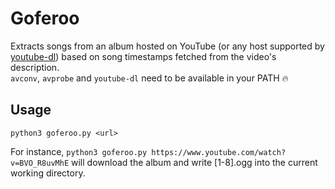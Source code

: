 # Goferoo
Extracts songs from an album hosted on YouTube (or any host supported by [youtube-dl](https://github.com/rg3/youtube-dl))
based on song timestamps fetched from the video's description.  
`avconv`, `avprobe` and `youtube-dl` need to be available in your PATH 🔥

## Usage
```
python3 goferoo.py <url>
```
For instance, `python3 goferoo.py https://www.youtube.com/watch?v=BVO_R8uvMhE` will download the album and write [1-8].ogg into
the current working directory.
